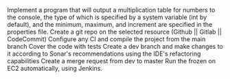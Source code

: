 Implement a program that will output a multiplication table for numbers to the console,
the type of which is specified by a system variable (int by default), and the minimum,
maximum, and increment are specified in the properties file. Create a git repo on the
selected resource (Github || Gitlab || CodeCommit) Configure any CI and compile the
project from the main branch Cover the code with tests Create a dev branch and make 
changes to it according to Sonar's recommendations using the IDE's refactoring capabilities 
Create a merge request from dev to master Run the frozen on EC2 automatically, using Jenkins.
